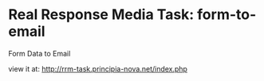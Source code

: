 # Real Response Media Task: form-to-email
Form Data to Email 

view it at:
http://rrm-task.principia-nova.net/index.php
